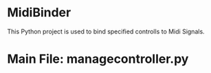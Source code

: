 # MidiBinder
This Python project is used to bind specified controlls to Midi Signals.
# Main File: managecontroller.py

